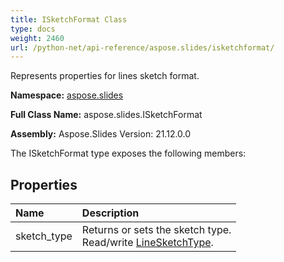 ```yaml
---
title: ISketchFormat Class
type: docs
weight: 2460
url: /python-net/api-reference/aspose.slides/isketchformat/
---
```


Represents properties for lines sketch format.

**Namespace:** [aspose.slides](/slides/python-net/api-reference/aspose.slides/)

**Full Class Name:** aspose.slides.ISketchFormat

**Assembly:**  Aspose.Slides Version: 21.12.0.0

The ISketchFormat type exposes the following members:
## **Properties**
|**Name**|**Description**|
| :- | :- |
|sketch_type|Returns or sets the sketch type.<br/>            Read/write [LineSketchType](/slides/python-net/api-reference/aspose.slides/linesketchtype/).|
